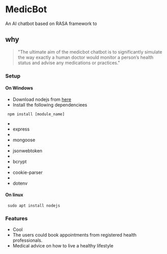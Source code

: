 # MedicBot
An AI chatbot based on RASA framework to  

## why
> "The ultimate aim of the medicbot chatbot is to significantly simulate the way exactly a human doctor would monitor a person’s health status and advise any medications or practices."

### Setup
#### On Windows
* Download nodejs from [here](https://nodejs.org/en/download/)  
* Install the following dependenciees

<code> npm install [module_name] </code> 
<ul><li><li>  express  </li></li>
    <li><li>  mongoose  </li></li>
    <li><li>  jsonwebtoken  </li></li>
    <li><li>  bcrypt  </li></li>
    <li><li>  cookie-parser  </li></li>
    <li><li>  dotenv  </li></li>
</ul>


#### On linux

<code> sudo apt install nodejs  </code> 

### Features
* Cool
* The users could book appointments from registered health professionals.
* Medical advice on how to live a healthy lifestyle
